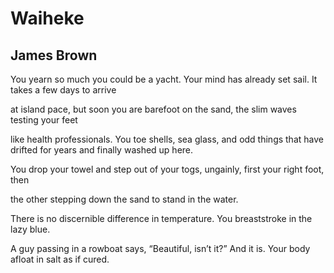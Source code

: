 # Waiheke
## James Brown
You yearn so much
you could be a yacht.
Your mind has already
set sail. It takes a few days
to arrive

at island pace,
but soon you are barefoot
on the sand,
the slim waves testing
your feet

like health professionals.
You toe shells, sea glass, and odd things
that have drifted for years
and finally
washed up here.

You drop your towel
and step out of
your togs, ungainly,
first
your right foot, then

the other
stepping down
the sand
to stand
in the water.

There is no discernible
difference
in temperature.
You breaststroke in
the lazy blue.

A guy passing in a rowboat
says, “Beautiful, isn’t it?”
And it is. Your body
afloat in salt
as if cured.